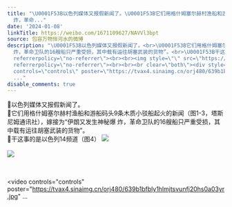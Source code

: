 ```yaml
---
title: "\U0001F53B以色列媒体又报假新闻了。\U0001F53B它们用格什姆塞尔赫村渔船和游船码头9条木质小驳船起火的新闻（图1-3，塔斯尼姆通讯社），嫁接为“伊朗又发生神秘爆
  炸，革命..."
date: '2024-01-08'
linkTitle: https://weibo.com/1671109627/NAVVl3bpt
source: 包容万物恒河水的微博
description: "\U0001F53B以色列媒体又报假新闻了。<br>\U0001F53B它们用格什姆塞尔赫村渔船和游船码头9条木质小驳船起火的新闻（图1-3，塔斯尼姆通讯社），嫁接为“伊朗又发生神秘爆
  炸，革命卫队的16艘船只严重受损，其中载有运往胡塞武装的货物”。<br>\U0001F53B干这事的是以色列14频道（图4） <img style=\"\" src=\"https://tvax4.sinaimg.cn/large/639b1bfbly1hlmjr2obhrj20hq0lfjws.jpg\"
  referrerpolicy=\"no-referrer\"><br><br><img style=\"\" src=\"https://tvax2.sinaimg.cn/large/639b1bfbly1hlmjrrpxmqj21hc0qrh9c.jpg\"
  referrerpolicy=\"no-referrer\"><br><br><br clear=\"both\"><div style=\"clear: both\"></div><video
  controls=\"controls\" poster=\"https://tvax4.sinaimg.cn/orj480/639b1bfbly1hlmjtsvunfj20hs0a03yr.jpg\"
  ..."
disable_comments: true
---
```

🔻以色列媒体又报假新闻了。<br>🔻它们用格什姆塞尔赫村渔船和游船码头9条木质小驳船起火的新闻（图1-3，塔斯尼姆通讯社），嫁接为“伊朗又发生神秘爆 炸，革命卫队的16艘船只严重受损，其中载有运往胡塞武装的货物”。<br>🔻干这事的是以色列14频道（图4） <img style="" src="https://tvax4.sinaimg.cn/large/639b1bfbly1hlmjr2obhrj20hq0lfjws.jpg" referrerpolicy="no-referrer"><br><br><img style="" src="https://tvax2.sinaimg.cn/large/639b1bfbly1hlmjrrpxmqj21hc0qrh9c.jpg" referrerpolicy="no-referrer"><br><br><br clear="both"><div style="clear: both"></div><video controls="controls" poster="https://tvax4.sinaimg.cn/orj480/639b1bfbly1hlmjtsvunfj20hs0a03yr.jpg" ...